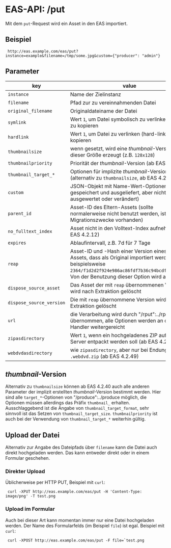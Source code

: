 #  EAS-API: /put

Mit dem `put`-Request wird ein Asset in den EAS importiert.

##  Beispiel

~~~
 http://eas.example.com/eas/put?instance=example&filename=/tmp/some.jpg&custom={"producer": "admin"}
~~~


##  Parameter


|key|value|
|---|---|
|`instance`          |Name der Zielinstanz|
|`filename`          |Pfad zur zu vereinnahmenden Datei|
|`original_filename` |Originaldateiname der Datei|
|`symlink`           |Wert `1`, um Datei symbolisch zu verlinken, statt zu kopieren|
|`hardlink`          |Wert `1`, um Datei zu verlinken (hard-link), statt zu kopieren|
|`thumbnailsize`     |wenn gesetzt, wird eine *thumbnail*-Version mit dieser Größe erzeugt (z.B. `128x128`)|
|`thumbnailpriority` |Priorität der *thumbnail*-Version (ab EAS 4.2.31)|
|`thumbnail_target_*`|Optionen für implizite *thumbnail*-Version (alternativ zu `thumbnailsize`, ab EAS 4.2.40)|
|`custom`            |JSON-Objekt mit Name-Wert-Optionen (wird gespeichert und ausgeliefert, aber nicht ausgewertet oder verändert)|
|`parent_id`         |Asset-ID des Eltern-Assets (sollte normalerweise nicht benutzt werden, ist aber für Migrationszwecke vorhanden)|
|`no_fulltext_index` |Asset nicht in den Volltext-Index aufnehmen (ab EAS 4.2.12)|
|`expires`           |Ablaufintervall, z.B. 7d für 7 Tage|
|`reap`              |Asset-ID und -Hash einer Version eines anderen Assets, dass als Original importiert werden soll, beispielsweise `2364/f1d2d2f924e986ac86fdf7b36c94bcdf32beec15`. Von der Benutzung dieser Option wird abgeraten.|
|`dispose_source_asset`|Das Asset der mit `reap` übernommenen Version wird nach Extraktion gelöscht|
|`dispose_source_version`|Die mit `reap` übernommene Version wird nach Extraktion gelöscht|
|`url`               |die Verarbeitung wird durch "/rput":../rput übernommen, alle Optionen werden an diesen Handler weitergereicht|
|`zipasdirectory`    |Wert `1`, wenn ein hochgeladenes ZIP auf dem Server entpackt werden soll (ab EAS 4.2.49)|
|`webdvdasdirectory` |wie `zipasdirectory`, aber nur bei Endung `.webdvd.zip` (ab EAS 4.2.49)|

##  *thumbnail*-Version

Alternativ zu `thumbnailsize` können ab EAS 4.2.40 auch alle anderen Parameter der implizit erstellten *thumbnail*-Version bestimmt werden. Hier sind alle `target_*`-Optionen von "/produce":../produce möglich, die Optionen müssen allerdings das Präfix `thumbnail_` erhalten. Ausschlaggebend ist die Angabe von `thumbnail_target_format`, sehr sinnvoll ist das Setzen von `thumbnail_target_size`. `thumbnailpriority` ist auch bei der Verwendung von `thumbnail_target_*` weiterhin gültig.

##  Upload der Datei

Alternativ zur Angabe des Dateipfads über `filename` kann die Datei auch direkt hochgeladen werden. Das kann entweder direkt oder in einem Formular geschehen.

### Direkter Upload

Üblicherweise per HTTP PUT, Beispiel mit `curl`:

~~~
 curl -XPUT http://eas.example.com/eas/put -H 'Content-Type: image/png' -T test.png
~~~

### Upload im Formular

Auch bei dieser Art kann momentan immer nur eine Datei hochgeladen werden. Der Name des Formularfelds (im Beispiel `file`) ist egal. Beispiel mit `curl`:

~~~
 curl -XPOST http://eas.example.com/eas/put -F file=`test.png
~~~
